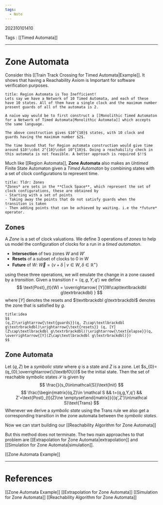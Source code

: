 ```yaml
---
tags:
  - Note
---
```

202310101410

Tags : [[Timed Automata]]

---
# Zone Automata
Consider this [[Train Track Crossing for Timed Automata|Example]]. It shows that having a Reachability Axiom is Important for software verification purposes. 

```ad-warning
title: Region Automata is Too Inefficient!
Lets say we have a Network of 10 Timed Automata, and each of these have 10 states. All of them have a single clock and the maximum number present guards of all of the automata is 2.

A naïve way would be to first construct a [[Monolithic Timed Automaton for a Network of Timed Automata|Monolithic Automata]] which accepts the same language.

The above construction gives $10^{10}$ states, with 10 clock and guards having the maximum number $2$.

The time bound that for Region automata construction would give time around $10!\cdot 2^{10}\cdot 10^{10}$. Doing a reachability check in this automata is not feasible. A better approach is required $!!$
```

Much like [[Region Automata]], **Zone Automata** also makes an _Untimed_ Finite State Automaton given a *Timed Automaton* by combining states with a set of clock configurations to represent time.

```ad-tldr
title: Tldr: Zones
*Zones* are sets in the **Clock Space**, which represent the set of clock configurations, these are obtained by
- Starting with a set of points
- Taking away the points that do not satisfy guards when the transition is taken
- Then adding points that can be achieved by waiting. i.e the *future* operator.
```

## Zones
A *Zone* is a set of clock valuations. We define $3$ operations of *zones* to help us model the configuration of clocks for a run in a *timed automaton*.
- **Intersection** of two zones $W$ and $W'$ 
- **Resets** of a subset of clocks to $0$ in $W$
- **Future** of $W$: $\overrightarrow W=\{v+\delta\; |\; v\in W,\delta\in\mathbb{R}^{+}\}$  

using these three operations, we will emulate the change in a zone caused by a *transition*. Given a transition $t=\langle q, g, Y, q'\rangle$ we define
$$
\text{Post}_{t}(W) = 
\overrightarrow{
    [Y](W\cap\textlbrackdbl g\textrbrackdbl)
}
$$
where $[Y]$ denotes the resets and $\textlbrackdbl g\textrbrackdbl$ denotes the zone that is satisfied by $g$. 
```ad-info
title:idea
$$
(q,Z)\xrightarrow{\text{guards}}(q, Z\cap\textlbrackdbl g\textrbrackdbl)\xrightarrow{\text{resets}} (q, [Y](Z\cap\textlbrackdbl g\textrbrackdbl))\xrightarrow{\text{elapse}}(q, \overrightarrow{[Y](Z\cap\textlbrackdbl g\textrbrackdbl)})
$$
```
## Zone Automata

Let $(q, Z)$ be a _symbolic state_ where $q$ is a state and $Z$ is a zone.
Let $s_{0}=(q_{0},\overrightarrow{\{\textbf0\}})$ be the initial state. Then the set of reachable symbolic states $\mathcal S$ is given by
$$
\frac{}{s_0\in\mathcal{S}}\text{Init}
$$
$$
\frac{\begin{matrix}(q,Z)\in \mathcal S && t=(q,g,Y,q') && Z'=\text{Post}_{t}(Z)\ne \emptyset\end{matrix}}{(q',Z')\in\mathcal S}\text{Trans}
$$
Whenever we derive a _symbolic state_ using the $\text{Trans}$ rule we also get a corresponding transition in the zone automata between the _symbolic states_.

Now we can start building our [[Reachability Algorithm for Zone Automata]]

But this method does not terminate. The two main approaches to that problem are [[Extrapolation for Zone Automata|extrapolation]] and [[Simulation for Zone Automata|simulation]].

[[Zone Automata Example]]

---
# References
[[Zone Automata Example]]
[[Extrapolation for Zone Automata]]
[[Simulation for Zone Automata]]
[[Reachability Algorithm for Zone Automata]]